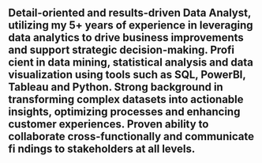 ## Detail-oriented and results-driven Data Analyst, utilizing my 5+ years of experience in leveraging data analytics to drive business improvements and support strategic decision-making. Profi cient in data mining, statistical analysis and data visualization using tools such as SQL, PowerBI, Tableau and Python. Strong background in transforming complex datasets into actionable insights, optimizing processes and enhancing customer experiences. Proven ability to collaborate cross-functionally and communicate fi ndings to stakeholders at all levels.

<!--
**yesaswinid/yesaswinid** is a ✨ _special_ ✨ repository because its `README.md` (this file) appears on your GitHub profile.

Here are some ideas to get you started:

- 🔭 I’m currently working on ...
- 🌱 I’m currently learning ...
- 👯 I’m looking to collaborate on ...
- 🤔 I’m looking for help with ...
- 💬 Ask me about ...
- 📫 How to reach me: ...
- 😄 Pronouns: ...
- ⚡ Fun fact: ...
-->
